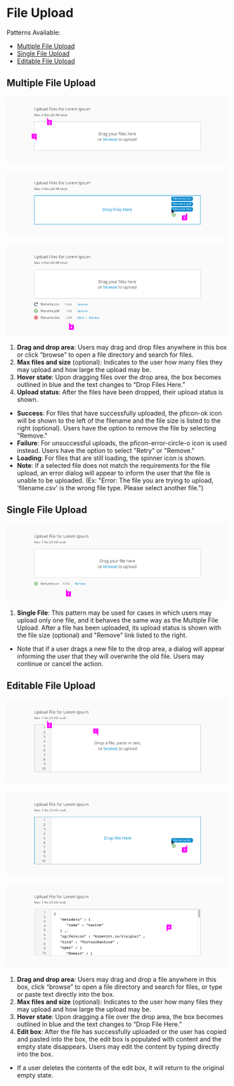 # File Upload

Patterns Available:
* [Multiple File Upload](#multiple-file-upload)
* [Single File Upload](#single-file-upload)
* [Editable File Upload](#editable-file-upload)

## Multiple File Upload
![Multiple File](img/Mul1.png)

![Multiple File](img/Mul2.png)

![Multiple File](img/Mul3.png)

1. **Drag and drop area**: Users may drag and drop files anywhere in this box or click “browse” to open a file directory and search for files.
2. **Max files and size** (optional): Indicates to the user how many files they may upload and how large the upload may be.
3. **Hover state**: Upon dragging files over the drop area, the box becomes outlined in blue and the text changes to “Drop Files Here.”
4. **Upload status**: After the files have been dropped, their upload status is shown.
 * **Success**: For files that have successfully uploaded, the pficon-ok icon will be shown to the left of the filename and the file size is listed to the right (optional). Users have the option to remove the file by selecting "Remove."
 * **Failure**: For unsuccessful uploads, the pficon-error-circle-o icon is used instead. Users have the option to select "Retry" or "Remove."
 * **Loading**: For files that are still loading, the spinner icon is shown.
 * **Note**: If a selected file does not match the requirements for the file upload, an error dialog will appear to inform the user that the file is unable to be uploaded. (Ex: "Error: The file you are trying to upload, 'filename.csv' is the wrong file type. Please select another file.")


## Single File Upload

![Single File](img/Single3.png)

1. **Single File**: This pattern may be used for cases in which users may upload only one file, and it behaves the same way as the Multiple File Upload. After a file has been uploaded, its upload status is shown with the file size (optional) and  "Remove" link listed to the right.
 * Note that if a user drags a new file to the drop area, a dialog will appear informing the user that they will overwrite the old file. Users may continue or cancel the action.


## Editable File Upload
![Editable File](img/Combo1.png)

![Editable File](img/Combo2.png)

![Editable File](img/Combo3.png)

1. **Drag and drop area**: Users may drag and drop a file anywhere in this box, click “browse” to open a file directory and search for files, or type or paste text directly into the box.
2. **Max files and size** (optional): Indicates to the user how many files they may upload and how large the upload may be.
3. **Hover state**: Upon dragging a file over the drop area, the box becomes outlined in blue and the text changes to “Drop File Here.”
4. **Edit box**: After the file has successfully uploaded or the user has copied and pasted into the box, the edit box is populated with content and the empty state disappears. Users may edit the content by typing directly into the box.
 * If a user deletes the contents of the edit box, it will return to the original empty state.
